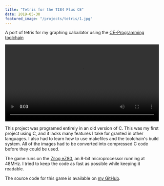 ```yaml
---
title: "Tetris for the TI84 Plus CE"
date: 2019-05-30
featured_image: "/projects/tetris/1.jpg"
---
```

A port of tetris for my graphing calculator using the [CE-Programming toolchain](https://github.com/CE-Programming/toolchain)

<video controls style="width:100%;">
    <source src="/projects/tetris/demo.mp4" type="video/mp4">
</video>

This project was programed entirely in an old version of C. This was my first project using C, and it lacks many features I take for granted in other languages. I also had to learn how to use makefiles and the toolchain's build system. All of the images had to be converted into compressed C code before they could be used.

The game runs on the [Zilog eZ80](https://en.wikipedia.org/wiki/Zilog_eZ80), an 8-bit microprocessor running at 48MHz. I tried to keep the code as fast as possible while keeping it readable.

The source code for this game is available on [my GitHub](https://github.com/bmxguy100/tetris).
